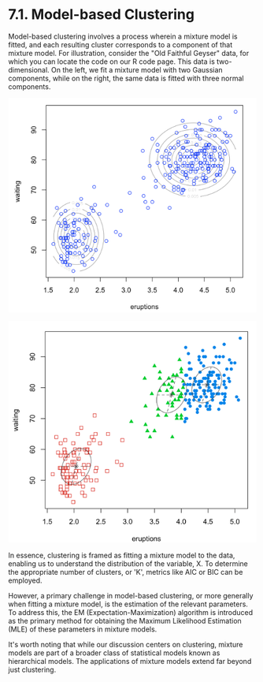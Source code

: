 # 7.1. Model-based Clustering

Model-based clustering involves a process wherein a mixture model is fitted, and each resulting cluster corresponds to a component of that mixture model. For illustration, consider the "Old Faithful Geyser" data, for which you can locate the code on our R code page. This data is two-dimensional. On the left, we fit a mixture model with two Gaussian components, while on the right, the same data is fitted with three normal components.

![Old Faithful Geyser Data - 2 Components](../_images/w7_geyser_2.png)

![Old Faithful Geyser Data - 3 Components](../_images/w7_geyser_3.png)

In essence, clustering is framed as fitting a mixture model to the data, enabling us to understand the distribution of the variable, X. To determine the appropriate number of clusters, or 'K', metrics like AIC or BIC can be employed.

However, a primary challenge in model-based clustering, or more generally when fitting a mixture model, is the estimation of the relevant parameters. To address this, the EM (Expectation-Maximization) algorithm is introduced as the primary method for obtaining the Maximum Likelihood Estimation (MLE) of these parameters in mixture models.

It's worth noting that while our discussion centers on clustering, mixture models are part of a broader class of statistical models known as hierarchical models. The applications of mixture models extend far beyond just clustering.
